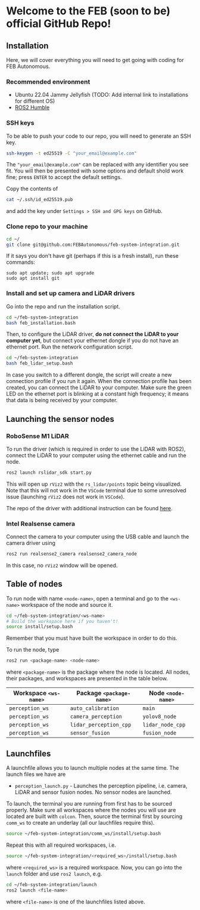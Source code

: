 # Welcome to the FEB (soon to be) official GitHub Repo!

## Installation
Here, we will cover everything you will need to get going with coding for FEB Autonomous.


### Recommended environment
* Ubuntu 22.04 Jammy Jellyfish (TODO: Add internal link to installations for different OS)
* [ROS2 Humble](https://docs.ros.org/en/humble/Installation.html)

### SSH keys
To be able to push your code to our repo, you will need to generate an SSH key.
``` bash
ssh-keygen -t ed25519 -C "your_email@example.com"
```
The `"your_email@example.com"` can be replaced with any identifier you see fit. You will then be presented with some options and default shold work fine; press `ENTER` to accept the default settings.

Copy the contents of
``` bash
cat ~/.ssh/id_ed25519.pub
```
and add the key under `Settings > SSH and GPG keys` on GitHub.

### Clone repo to your machine
``` bash
cd ~/
git clone git@github.com:FEBAutonomous/feb-system-integration.git
```
If it says you don't have git (perhaps if this is a fresh install), run these commands:
```
sudo apt update; sudo apt upgrade
sudo apt install git
```

### Install and set up camera and LiDAR drivers
Go into the repo and run the installation script.
``` bash
cd ~/feb-system-integration
bash feb_installation.bash
```
Then, to configure the LiDAR driver, **do not connect the LiDAR to your computer yet**, but connect your ethernet dongle if you do not have an ethernet port. Run the network configuration script.
``` bash
cd ~/feb-system-integration
bash feb_lidar_setup.bash
```
In case you switch to a different dongle, the script will create a new connection profile if you run it again. When the connection profile has been created, you can connect the LiDAR to your computer. Make sure the green LED on the ethernet port is blinking at a constant high frequency; it means that data is being received by your computer.

## Launching the sensor nodes
### RoboSense M1 LiDAR
To run the driver (which is required in order to use the LiDAR with ROS2), connect the LiDAR to your computer using the ethernet cable and run the node.
``` bash
ros2 launch rslidar_sdk start.py
```
This will open up `rViz2` with the `rs_lidar/points` topic being visualized. Note that this will not work in the `VSCode` terminal due to some unresolved issue (launching `rViz2` does not work in `VSCode`).

The repo of the driver with additional instruction can be found [here](https://github.com/RoboSense-LiDAR/rslidar_sdk/tree/main).

### Intel Realsense camera
Connect the camera to your computer using the USB cable and launch the camera driver using
``` bash
ros2 run realsense2_camera realsense2_camera_node
```
In this case, no `rViz2` window will be opened.

## Table of nodes
To run node with name `<node-name>`, open a terminal and go to the `<ws-name>` workspace of the node and source it.
``` bash
cd ~/feb-system-integration/<ws-name>
# Build the workspace here if you haven't!
source install/setup.bash
```
Remember that you must have built the workspace in order to do this.

To run the node, type
``` bash
ros2 run <package-name> <node-name>
```
where `<package-name>` is the package where the node is located. All nodes, their packages, and workspaces are presented in the table below.

| Workspace `<ws-name>` | Package `<package-name>`  | Node `<node-name>`|
|---                    |---                        |---                |
|`perception_ws`        |`auto_calibration`         |`main`             |
|`perception_ws`        |`camera_perception`        |`yolov8_node`      |
|`perception_ws`        |`lidar_perception_cpp`     |`lidar_node_cpp`   |
|`perception_ws`        |`sensor_fusion`            |`fusion_node`      |

## Launchfiles
A launchfile allows you to launch multiple nodes at the same time. The launch files we have are

* `perception_launch.py` - Launches the perception pipeline, i.e. camera, LiDAR and sensor fusion nodes. No sensor nodes are launched.

To launch, the terminal you are running from first has to be sourced properly. Make sure all workspaces
where the nodes you will use are located are built with `colcon`. Then, source the terminal first by sourcing `comm_ws` to create an underlay (all our lauchfiles require this).
```bash
source ~/feb-system-integration/comm_ws/install/setup.bash
```
Repeat this with all required workspaces, i.e.
```bash
source ~/feb-system-integration/<required_ws>/install/setup.bash
```
where `<required_ws>` is a required workspace. Now, you can go into the `launch` folder and use `ros2 launch`, e.g.
``` bash
cd ~/feb-system-integration/launch
ros2 launch <file-name>
```
where `<file-name>` is one of the launchfiles listed above.
